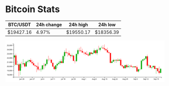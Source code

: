 # Bitcoin Stats

BTC/USDT|24h change|24h high|24h low|
|---|---|---|---|
|$19427.16|4.97%|$19550.17|$18356.39|

<img src="./chart.svg">
